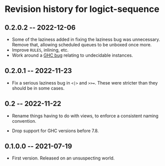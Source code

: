 # Revision history for logict-sequence
## 0.2.0.2 -- 2022-12-06

* Some of the laziness added in fixing the laziness bug was unnecessary.
  Remove that, allowing scheduled queues to be unboxed once more.
* Improve `RULES`, inlining, etc.
* Work around a [GHC bug](https://gitlab.haskell.org/ghc/ghc/-/issues/22549)
  relating to undecidable instances.

## 0.2.0.1 -- 2022-11-23

* Fix a serious laziness bug in `<|>` and `>>=`. These were stricter than they
  should be in some cases.

## 0.2     -- 2022-11-22

* Rename things having to do with views, to enforce a consistent
  naming convention.

* Drop support for GHC versions before 7.8.

## 0.1.0.0 -- 2021-07-19

* First version. Released on an unsuspecting world.
